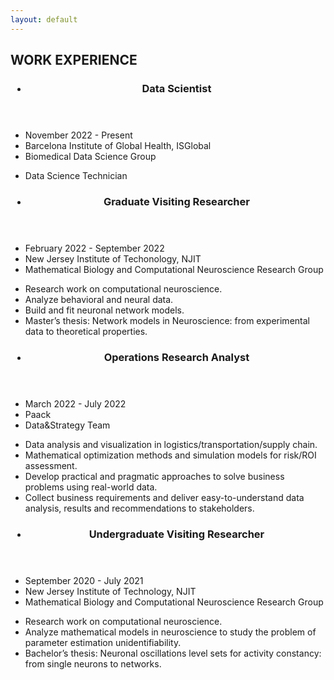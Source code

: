```yaml
---
layout: default
---
```


<div class="row">
    <article class = "cv_section">
        <h2 class="cv_1">
        WORK EXPERIENCE
        <span class = "symbol2 fa fa-suitcase"> </span>
        </h2>
        <section class="job">
            <header>
                <h3 class="works">
                <ul class="a">
                <li class = "a"><span class="work_title">Data Scientist</span></li>
                </ul>
                </h3>
            </header>
            <ul class="b">
             <li><div class="work_title"> <span class = "symbol3 fa fa-calendar"> </span>November 2022 - Present</div></li>
                <li class = "a"><div class="work_title"> <span class = "symbol3 fa fa-map-marker"> </span>Barcelona Institute of Global Health, ISGlobal</div></li>
                <li class = "a"><div class="work_title"> <span class = "symbol3 fa fa-group"> </span>Biomedical Data Science Group</div></li>
            </ul>
             <ul class="c">
             <li><div class="work_title"> <span class = "symbol3 fa fa-minus"> </span>Data Science Technician</div></li>
            </ul>
        </section>
        <section class="job">
            <header>
                <h3 class="works">
                <ul class="a">
                <li><span class="work_title">Graduate Visiting Researcher </span></li>
                </ul>
                </h3>
            </header>
            <ul class="b">
             <li><div class="work_title"> <span class = "symbol3 fa fa-calendar"> </span>February 2022 - September 2022</div></li>
                <li class = "a"><div class="work_title"> <span class = "symbol3 fa fa-map-marker"> </span>New Jersey Institute of Techonology, NJIT</div></li>
                <li class = "a"><div class="work_title"> <span class = "symbol3 fa fa-group"> </span>Mathematical Biology and Computational Neuroscience Research Group</div></li>
            </ul>
             <ul class="c">
             <li><div class="work_title"> <span class = "symbol3 fa fa-minus"> </span>Research work on computational neuroscience.</div></li>
                <li><div class="work_title"> <span class = "symbol3 fa fa-minus"> </span>Analyze behavioral and neural data.</div></li>
                <li><div class="work_title"> <span class = "symbol3 fa fa-minus"> </span>Build and fit neuronal network models.</div></li>
                <li><div class="work_title"> <span class = "symbol3 fa fa-minus"> </span>Master’s thesis: Network models in Neuroscience: from experimental data to theoretical properties.</div></li>
                </ul>
        </section>
    <section class="job">
            <header>
                <h3 class="works">
                <ul class="a">
                <li><span class="work_title">Operations Research Analyst </span></li>
                </ul>
                </h3>
            </header>
                 <ul class="b">
             <li><div class="work_title"> <span class = "symbol3 fa fa-calendar"> </span>March 2022 - July 2022</div></li>
                <li class = "a"><div class="work_title"> <span class = "symbol3 fa fa-map-marker"> </span>Paack</div></li>
                <li class = "a"><div class="work_title"> <span class = "symbol3 fa fa-group"> </span>Data&Strategy Team</div></li>
            </ul>
             <ul class="c">
             <li><div class="work_title"> <span class = "symbol3 fa fa-minus"> </span>Data analysis and visualization in logistics/transportation/supply chain.</div></li>
                <li><div class="work_title"> <span class = "symbol3 fa fa-minus"> </span>Mathematical optimization methods and simulation models for risk/ROI assessment.</div></li>
                <li><div class="work_title"> <span class = "symbol3 fa fa-minus"> </span>Develop practical and pragmatic approaches to solve business problems using real-world data.</div></li>
                <li><div class="work_title"> <span class = "symbol3 fa fa-minus"> </span>Collect business requirements and deliver easy-to-understand data analysis, results and recommendations to stakeholders.</div></li>
                </ul>
        </section>
    <section class="job_last">
            <header>
                <h3 class="works">
                <ul class="a">
                <li><span class="work_title">Undergraduate Visiting Researcher </span></li>
                </ul>
                </h3>
            </header>
             <ul class="b">
             <li><div class="work_title"> <span class = "symbol3 fa fa-calendar"> </span>September 2020 - July 2021</div></li>
                <li class = "a"><div class="work_title"> <span class = "symbol3 fa fa-map-marker"> </span>New Jersey Institute of Technology, NJIT</div></li>
                <li class = "a"><div class="work_title"> <span class = "symbol3 fa fa-group"> </span>Mathematical Biology and Computational Neuroscience Research Group</div></li>
            </ul>
             <ul class="c">
                <li><div class="work_title"> <span class = "symbol3 fa fa-minus"> </span>Research work on computational neuroscience.</div></li>
                <li><div class="work_title"> <span class = "symbol3 fa fa-minus"> </span>Analyze mathematical models in neuroscience to study the problem of parameter estimation unidentifiability.</div></li>
                <li><div class="work_title"> <span class = "symbol3 fa fa-minus"> </span>Bachelor’s thesis: Neuronal oscillations level sets for activity constancy: from single neurons to networks.</div></li>
                </ul>
        </section>
    </article>
</div>
